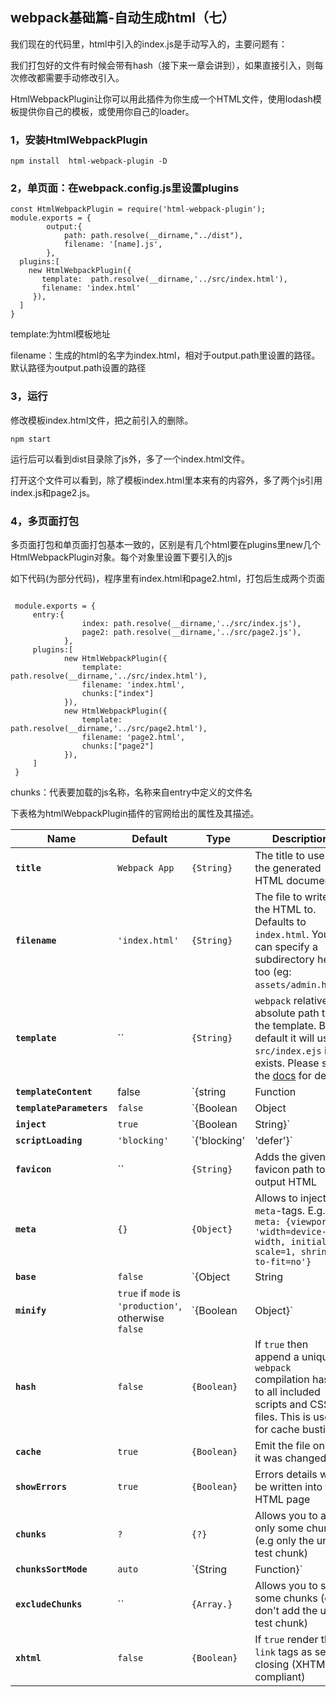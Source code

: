 ## webpack基础篇-自动生成html（七）

我们现在的代码里，html中引入的index.js是手动写入的，主要问题有：

我们打包好的文件有时候会带有hash（接下来一章会讲到），如果直接引入，则每次修改都需要手动修改引入。

HtmlWebpackPlugin让你可以用此插件为你生成一个HTML文件，使用lodash模板提供你自己的模板，或使用你自己的loader。

### 1，安装HtmlWebpackPlugin

```
npm install  html-webpack-plugin -D
```



### 2，单页面：在webpack.config.js里设置plugins

```
const HtmlWebpackPlugin = require('html-webpack-plugin');
module.exports = {
		output:{
            path: path.resolve(__dirname,"../dist"),
            filename: '[name].js',
        },
  plugins:[
    new HtmlWebpackPlugin({
       template:  path.resolve(__dirname,'../src/index.html'),
       filename: 'index.html'
     }),
  ]
}

```

template:为html模板地址

filename：生成的html的名字为index.html，相对于output.path里设置的路径。默认路径为output.path设置的路径

### 3，运行

修改模板index.html文件，把之前引入的<script src="../dist/index.js"></script>删除。

```
npm start
```

运行后可以看到dist目录除了js外，多了一个index.html文件。

打开这个文件可以看到，除了模板index.html里本来有的内容外，多了两个js引用index.js和page2.js。

### 4，多页面打包

多页面打包和单页面打包基本一致的，区别是有几个html要在plugins里new几个HtmlWebpackPlugin对象。每个对象里设置下要引入的js

如下代码(为部分代码)，程序里有index.html和page2.html，打包后生成两个页面

```
 
 module.exports = {
     entry:{
                index: path.resolve(__dirname,'../src/index.js'),
                page2: path.resolve(__dirname,'../src/page2.js'),
            },
     plugins:[
            new HtmlWebpackPlugin({
                template:  path.resolve(__dirname,'../src/index.html'),
                filename: 'index.html',
                chunks:["index"]
            }),
            new HtmlWebpackPlugin({
                template:  path.resolve(__dirname,'../src/page2.html'),
                filename: 'page2.html',
                chunks:["page2"]
            }),
     ]
 }

```

chunks：代表要加载的js名称，名称来自entry中定义的文件名

<!--如果页面比较多，这样写会很不好看，所以可以包装一个方法，自动添加-->

下表格为htmlWebpackPlugin插件的官网给出的属性及其描述。

| Name      | Default                    | Type          | Description                                                  |
| ------   | ---------------- | ---- | ------------------------------------------------------------ |
| **`title`**              | `Webpack App`                                         | `{String}`                  | The title to use for the generated HTML document             |
| **`filename`**           | `'index.html'`                                        | `{String}`                  | The file to write the HTML to. Defaults to `index.html`. You can specify a subdirectory here too (eg: `assets/admin.html`) |
| **`template`**           | ``                                                    | `{String}`                  | `webpack` relative or absolute path to the template. By default it will use `src/index.ejs` if it exists. Please see the [docs](https://github.com/jantimon/html-webpack-plugin/blob/master/docs/template-option.md) for details |          ||
| **`templateContent`**    | false                                                 | `{string|Function|false}`   | Can be used instead of `template` to provide an inline template - please read the [Writing Your Own Templates](https://github.com/jantimon/html-webpack-plugin#writing-your-own-templates) section |
| **`templateParameters`** | `false`                                               | `{Boolean|Object|Function}` | Allows to overwrite the parameters used in the template - see [example](https://github.com/jantimon/html-webpack-plugin/tree/master/examples/template-parameters) |
| **`inject`**             | `true`                                                | `{Boolean|String}`          | `true || 'head' || 'body' || false` Inject all assets into the given `template` or `templateContent`. When passing `true` or `'body'` all javascript resources will be placed at the bottom of the body element. `'head'` will place the scripts in the head element - see the [inject:false example](https://github.com/jantimon/html-webpack-plugin/tree/master/examples/custom-insertion-position) |
| **`scriptLoading`**      | `'blocking'`                                          | `{'blocking'|'defer'}`      | Modern browsers support non blocking javascript loading (`'defer'`) to improve the page startup performance. |
| **`favicon`**            | ``                                                    | `{String}`                  | Adds the given favicon path to the output HTML               |          |
| **`meta`**               | `{}`                                                  | `{Object}`                  | Allows to inject `meta`-tags. E.g. `meta: {viewport: 'width=device-width, initial-scale=1, shrink-to-fit=no'}` |
| **`base`**               | `false`                                               | `{Object|String|false}`     | Inject a [`base`](https://developer.mozilla.org/en-US/docs/Web/HTML/Element/base) tag. E.g. `base: "https://example.com/path/page.html` |
| **`minify`**             | `true` if `mode` is `'production'`, otherwise `false` | `{Boolean|Object}`          | Controls if and in what ways the output should be minified. See [minification](https://github.com/jantimon/html-webpack-plugin#minification) below for more details. |
| **`hash`**               | `false`                                               | `{Boolean}`                 | If `true` then append a unique `webpack` compilation hash to all included scripts and CSS files. This is useful for cache busting |
| **`cache`**              | `true`                                                | `{Boolean}`                 | Emit the file only if it was changed                         |
| **`showErrors`**         | `true`                                                | `{Boolean}`                 | Errors details will be written into the HTML page            |
| **`chunks`**             | `?`                                                   | `{?}`                       | Allows you to add only some chunks (e.g only the unit-test chunk) |
| **`chunksSortMode`**     | `auto`                                                | `{String|Function}`         | Allows to control how chunks should be sorted before they are included to the HTML. Allowed values are `'none' | 'auto' | 'manual' | {Function}` |
| **`excludeChunks`**      | ``                                                    | `{Array.}`                  | Allows you to skip some chunks (e.g don't add the unit-test chunk) |          |
| **`xhtml`**              | `false`                                               | `{Boolean}`                 | If `true` render the `link` tags as self-closing (XHTML compliant) |